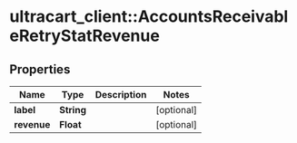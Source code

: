 # ultracart_client::AccountsReceivableRetryStatRevenue

## Properties
Name | Type | Description | Notes
------------ | ------------- | ------------- | -------------
**label** | **String** |  | [optional] 
**revenue** | **Float** |  | [optional] 


